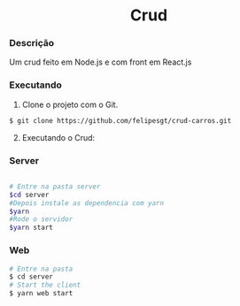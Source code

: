 <h1 align="center">
    Crud
</h1>

### Descrição
Um crud feito em Node.js e com front em React.js


### Executando
1. Clone o projeto com o Git.

```bash
$ git clone https://github.com/felipesgt/crud-carros.git
```

2. Executando o Crud:
### Server

```bash

# Entre na pasta server
$cd server
#Depois instale as dependencia com yarn
$yarn
#Rode o servidor
$yarn start
```

### Web

```bash
# Entre na pasta
$ cd server
# Start the client
$ yarn web start
```
